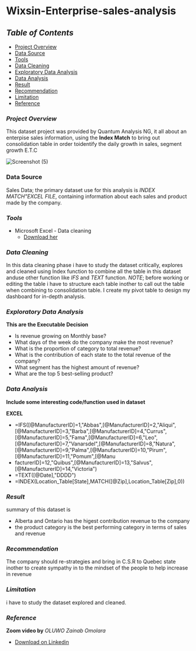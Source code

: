 # **Wixsin-Enterprise-sales-analysis**

## *Table of Contents*

- [Project Overview](#project-overview)
- [Data Source](#data-source)
- [Tools](#tools)
- [Data Cleaning](#data-cleaning)
- [Exploratory Data Analysis](#exploratory-data-analysis)
- [Data Analysis](#data-analysis)
- [Result](#result)
- [Recommendation](#recommendation)
- [Limitation](#limitation)
- [Reference](#reference)

### *Project Overview*

This dataset project was provided by Quantum Analysis NG, it all about an enterpise sales information, using the **Index Match** to bring out consolidation table in order toidentify the daily growth in sales, segment growth E.T.C 

![Screenshot (5)](https://github.com/user-attachments/assets/74f3fc50-9435-4dd2-8215-e18475b9691c)

### Data Source

Sales Data; the primary dataset use for this analysis is *INDEX MATCH"EXCEL FILE*, containing information about each sales and product made by the company.

### *Tools*

- Microsoft Excel - Data cleaning
   -  [Download her](https://microsoft.com)
  
### *Data Cleaning*

In this data cleaning phase i have to study the dataset critically, explores and cleaned using  Index function to combine all the table in this dataset anduse other function like *IFS* and *TEXT* function. 
*NOTE*; before working or editing the table i have to structure each table inother to call out the table when combining to consolidation table.
I create my pivot table to design my dashboard for in-depth analysis.

### *Exploratory Data Analysis*

**This are the Executable Decision**
- Is revenue growing on Monthly base?
- What days of the week do the company make the most revenue?
- What is the proportion of category to total revenue?
- What is the contribution of each state to the total revenue of the company?
- What segment has the highest amount of revenue?
- What are the top 5 best-selling product?

### *Data Analysis*

**Include some interesting code/function used in dataset**

**EXCEL**
- =IFS([@ManufacturerID]=1,"Abbas",[@ManufacturerID]=2,"Aliqui",[@ManufacturerID]=3,"Barba",[@ManufacturerID]=4,"Currus",[@ManufacturerID]=5,"Fama",[@ManufacturerID]=6,"Leo",[@ManufacturerID]=7,"Vanarsdel",[@ManufacturerID]=8,"Natura",[@ManufacturerID]=9,"Palma",[@ManufacturerID]=10,"Pirum",[@ManufacturerID]=11,"Pomum",[@Manu
- facturerID]=12,"Quibus",[@ManufacturerID]=13,"Salvus",[@ManufacturerID]=14,"Victoria")
- =TEXT([@Date],"DDDD")
- =INDEX(Location_Table[State],MATCH([@Zip],Location_Table[Zip],0))

### *Result*
summary of this dataset is
- Alberta and Ontario has the higest contribution revenue to the company
- the product category is the best performing category in terms of sales and revenue

### *Recommendation*
The company should re-strategies and bring in C.S.R  to Quebec state inother to create sympathy in to the mindset of the people to help increase in revenue

### *Limitation* 
i have to study the dataset explored and cleaned.

### *Reference*
**Zoom video by** *OLUWO Zainab Omolara*

- [Download on Linkedin](https://www.linkedin.com/posts/zainab-oluwo-774a89304_im-here-again-to-share-my-analysis-on-wixsin-activity-7209912067493900288-FWof?utm_source=share&utm_medium=member_desktop)



  
  
